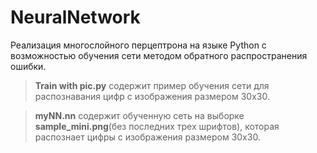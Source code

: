 # NeuralNetwork

Реализация многослойного перцептрона на языке Python с возможностью обучения сети методом обратного распространения ошибки.

>**Train with pic.py** содержит пример обучения сети для распознавания цифр с изображения размером 30х30.

>**myNN.nn** содержит обученную сеть на выборке **sample_mini.png**(без последних трех шрифтов), которая распознает цифры с изображения размером 30х30.
